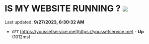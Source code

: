# IS MY WEBSITE RUNNING ? [![](https://img.shields.io/static/v1?label=Sponsor&message=%E2%9D%A4&logo=GitHub&color=%23fe8e86)](https://github.com/sponsors/<username>)

Last updated: **9/27/2023, 6:30:32 AM**

- `GET` [https://youssefservice.me](https://youssefservice.me) - **Up** (1012ms)

